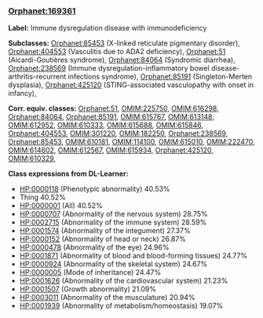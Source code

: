 
### [Orphanet:169361](http://www.orpha.net/ORDO/Orphanet_169361)
**Label:** Immune dysregulation disease with immunodeficiency

**Subclasses:** [Orphanet:85453](http://www.orpha.net/ORDO/Orphanet_85453) (X-linked reticulate pigmentary disorder), [Orphanet:404553](http://www.orpha.net/ORDO/Orphanet_404553) (Vasculitis due to ADA2 deficiency), [Orphanet:51](http://www.orpha.net/ORDO/Orphanet_51) (Aicardi-Goutières syndrome), [Orphanet:84064](http://www.orpha.net/ORDO/Orphanet_84064) (Syndromic diarrhea), [Orphanet:238569](http://www.orpha.net/ORDO/Orphanet_238569) (Immune dysregulation-inflammatory bowel disease-arthritis-recurrent infections syndrome), [Orphanet:85191](http://www.orpha.net/ORDO/Orphanet_85191) (Singleton-Merten dysplasia), [Orphanet:425120](http://www.orpha.net/ORDO/Orphanet_425120) (STING-associated vasculopathy with onset in infancy), 

**Corr. equiv. classes:** [Orphanet:51](http://www.orpha.net/ORDO/Orphanet_51), [OMIM:225750](http://purl.obolibrary.org/obo/OMIM_225750), [OMIM:616298](http://purl.obolibrary.org/obo/OMIM_616298), [Orphanet:84064](http://www.orpha.net/ORDO/Orphanet_84064), [Orphanet:85191](http://www.orpha.net/ORDO/Orphanet_85191), [OMIM:615767](http://purl.obolibrary.org/obo/OMIM_615767), [OMIM:613148](http://purl.obolibrary.org/obo/OMIM_613148), [OMIM:612952](http://purl.obolibrary.org/obo/OMIM_612952), [OMIM:610333](http://purl.obolibrary.org/obo/OMIM_610333), [OMIM:615688](http://purl.obolibrary.org/obo/OMIM_615688), [OMIM:615846](http://purl.obolibrary.org/obo/OMIM_615846), [Orphanet:404553](http://www.orpha.net/ORDO/Orphanet_404553), [OMIM:301220](http://purl.obolibrary.org/obo/OMIM_301220), [OMIM:182250](http://purl.obolibrary.org/obo/OMIM_182250), [Orphanet:238569](http://www.orpha.net/ORDO/Orphanet_238569), [Orphanet:85453](http://www.orpha.net/ORDO/Orphanet_85453), [OMIM:610181](http://purl.obolibrary.org/obo/OMIM_610181), [OMIM:114100](http://purl.obolibrary.org/obo/OMIM_114100), [OMIM:615010](http://purl.obolibrary.org/obo/OMIM_615010), [OMIM:222470](http://purl.obolibrary.org/obo/OMIM_222470), [OMIM:614602](http://purl.obolibrary.org/obo/OMIM_614602), [OMIM:612567](http://purl.obolibrary.org/obo/OMIM_612567), [OMIM:615934](http://purl.obolibrary.org/obo/OMIM_615934), [Orphanet:425120](http://www.orpha.net/ORDO/Orphanet_425120), [OMIM:610329](http://purl.obolibrary.org/obo/OMIM_610329), 

**Class expressions from DL-Learner:**

- [HP:0000118](http://purl.obolibrary.org/obo/HP_0000118) (Phenotypic abnormality) 40.53%
- Thing 40.52%
- [HP:0000001](http://purl.obolibrary.org/obo/HP_0000001) (All) 40.52%
- [HP:0000707](http://purl.obolibrary.org/obo/HP_0000707) (Abnormality of the nervous system) 28.75%
- [HP:0002715](http://purl.obolibrary.org/obo/HP_0002715) (Abnormality of the immune system) 28.59%
- [HP:0001574](http://purl.obolibrary.org/obo/HP_0001574) (Abnormality of the integument) 27.37%
- [HP:0000152](http://purl.obolibrary.org/obo/HP_0000152) (Abnormality of head or neck) 26.87%
- [HP:0000478](http://purl.obolibrary.org/obo/HP_0000478) (Abnormality of the eye) 24.96%
- [HP:0001871](http://purl.obolibrary.org/obo/HP_0001871) (Abnormality of blood and blood-forming tissues) 24.77%
- [HP:0000924](http://purl.obolibrary.org/obo/HP_0000924) (Abnormality of the skeletal system) 24.67%
- [HP:0000005](http://purl.obolibrary.org/obo/HP_0000005) (Mode of inheritance) 24.47%
- [HP:0001626](http://purl.obolibrary.org/obo/HP_0001626) (Abnormality of the cardiovascular system) 21.23%
- [HP:0001507](http://purl.obolibrary.org/obo/HP_0001507) (Growth abnormality) 21.09%
- [HP:0003011](http://purl.obolibrary.org/obo/HP_0003011) (Abnormality of the musculature) 20.94%
- [HP:0001939](http://purl.obolibrary.org/obo/HP_0001939) (Abnormality of metabolism/homeostasis) 19.07%


